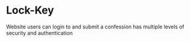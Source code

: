 # Lock-Key
Website users can login to and submit a confession has multiple levels of security and authentication
